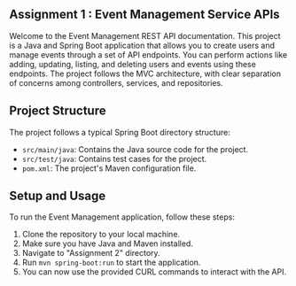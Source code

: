 ## Assignment 1 : Event Management Service APIs
Welcome to the Event Management REST API documentation. This project is a Java and Spring Boot application that allows you to create users and manage events through a set of API endpoints. You can perform actions like adding, updating, listing, and deleting users and events using these endpoints. The project follows the MVC architecture, with clear separation of concerns among controllers, services, and repositories.

## Project Structure

The project follows a typical Spring Boot directory structure:

- `src/main/java`: Contains the Java source code for the project.
- `src/test/java`: Contains test cases for the project.
- `pom.xml`: The project's Maven configuration file.

## Setup and Usage

To run the Event Management application, follow these steps:

1. Clone the repository to your local machine.
2. Make sure you have Java and Maven installed.
3. Navigate to "Assignment 2" directory.
4. Run `mvn spring-boot:run` to start the application.
5. You can now use the provided CURL commands to interact with the API.